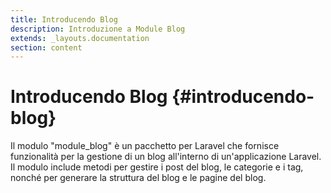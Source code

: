 ```yaml
---
title: Introducendo Blog
description: Introduzione a Module Blog
extends: _layouts.documentation
section: content
---
```


# Introducendo Blog {#introducendo-blog}


Il modulo "module_blog" è un pacchetto per Laravel che fornisce funzionalità per la gestione di un blog all'interno di un'applicazione Laravel. Il modulo include metodi per gestire i post del blog, le categorie e i tag, nonché per generare la struttura del blog e le pagine del blog.